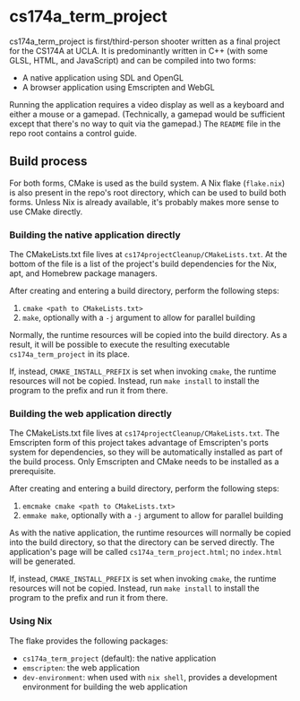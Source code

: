 # cs174a_term_project

cs174a_term_project is first/third-person shooter written as a final project for
the CS174A at UCLA. It is predominantly written in C++ (with some GLSL, HTML, and
JavaScript) and can be compiled into two forms:
- A native application using SDL and OpenGL
- A browser application using Emscripten and WebGL

Running the application requires a video display as well as a keyboard and either
a mouse or a gamepad. (Technically, a gamepad would be sufficient except that there's
no way to quit via the gamepad.) The `README` file in the repo root contains a control
guide.

## Build process

For both forms, CMake is used as the build system. A Nix flake (`flake.nix`) is also
present in the repo's root directory, which can be used to build both forms. Unless
Nix is already available, it's probably makes more sense to use CMake directly.

### Building the native application directly

The CMakeLists.txt file lives at `cs174projectCleanup/CMakeLists.txt`. At the bottom
of the file is a list of the project's build dependencies for the Nix, apt, and Homebrew
package managers.

After creating and entering a build directory, perform the following steps:
1. `cmake <path to CMakeLists.txt>`
2. `make`, optionally with a `-j` argument to allow for parallel building

Normally, the runtime resources will be copied into the build directory. As a result,
it will be possible to execute the resulting executable `cs174a_term_project` in its place.

If, instead, `CMAKE_INSTALL_PREFIX` is set when invoking `cmake`, the runtime resources
will not be copied. Instead, run `make install` to install the program to the prefix and
run it from there.

### Building the web application directly

The CMakeLists.txt file lives at `cs174projectCleanup/CMakeLists.txt`. The Emscripten
form of this project takes advantage of Emscripten's ports system for dependencies, so
they will be automatically installed as part of the build process. Only Emscripten
and CMake needs to be installed as a prerequisite.

After creating and entering a build directory, perform the following steps:
1. `emcmake cmake <path to CMakeLists.txt>`
2. `emmake make`, optionally with a `-j` argument to allow for parallel building

As with the native application, the runtime resources will normally be copied into
the build directory, so that the directory can be served directly. The application's
page will be called `cs174a_term_project.html`; no `index.html` will be generated.

If, instead, `CMAKE_INSTALL_PREFIX` is set when invoking `cmake`, the runtime resources
will not be copied. Instead, run `make install` to install the program to the prefix and
run it from there.

### Using Nix

The flake provides the following packages:
- `cs174a_term_project` (default): the native application
- `emscripten`: the web application
- `dev-environment`: when used with `nix shell`, provides a development environment for
building the web application
